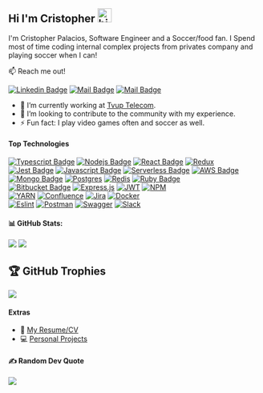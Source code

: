 ## Hi I'm Cristopher <img src="https://user-images.githubusercontent.com/1303154/88677602-1635ba80-d120-11ea-84d8-d263ba5fc3c0.gif" width="28px" height="28px" alt="hi">

I'm Cristopher Palacios, Software Engineer and a Soccer/food fan. I Spend most of time coding internal complex projects from privates company and playing soccer when I can!

:mailbox: Reach me out!

[![Linkedin Badge](https://img.shields.io/badge/-Cristopher-0e76a8?style=flat&labelColor=0e76a8&logo=linkedin&logoColor=white)](https://www.linkedin.com/in/cristopher-palacios/) [![Mail Badge](https://img.shields.io/badge/-@criszelaya24-e84393?style=flat&labelColor=e84393&logo=instagram&logoColor=white)](https://www.instagram.com/criszelaya24/) [![Mail Badge](https://img.shields.io/badge/-criszelaya24-0078D4?style=flat&labelColor=0078D4&logo=microsoftoutlook&logoColor=white)](mailto:criszelaya24@hotmail.com)

- 🔭 I’m currently working at [Tvup Telecom](https://tvup.media/en/homepage/).
- 🤔 I’m looking to contribute to the community with my experience.
- ⚡ Fun fact: I play video games often and soccer as well.

#### Top Technologies

<!-- TODO: Make technologies links takes you to repositories -->

[![Typescript Badge](https://img.shields.io/badge/-Typescript-007acc?style=for-the-badge&labelColor=black&logo=typescript&logoColor=007acc)](#)
[![Nodejs Badge](https://img.shields.io/badge/-Nodejs-3C873A?style=for-the-badge&labelColor=black&logo=node.js&logoColor=3C873A)](#)
[![React Badge](https://img.shields.io/badge/-React-61DBFB?style=for-the-badge&labelColor=black&logo=react&logoColor=61DBFB)](#)
[![Redux](https://img.shields.io/badge/redux-%23593d88.svg?style=for-the-badge&labelColor=black&logo=redux&logoColor=593D88)](#)<br >
[![Jest Badge](https://img.shields.io/badge/-Jest-C21325?style=for-the-badge&labelColor=black&logo=jest&logoColor=white)](#)
[![Javascript Badge](https://img.shields.io/badge/-Javascript-F0DB4F?style=for-the-badge&labelColor=black&logo=javascript&logoColor=F0DB4F)](#)
[![Serverless Badge](https://img.shields.io/badge/-serverless-FD5750?style=for-the-badge&labelColor=black&logo=serverless&logoColor=FD5750)](#)
[![AWS Badge](https://img.shields.io/badge/-aws-232F3E?style=for-the-badge&labelColor=black&logo=amazonaws&logoColor=white)](#) <br >
[![Mongo Badge](https://img.shields.io/badge/-mongodb-47A248?style=for-the-badge&labelColor=black&logo=mongodb&logoColor=white)](#)
[![Postgres](https://img.shields.io/badge/PostgreSQL-316192?style=for-the-badge&labelColor=black&logo=postgresql&logoColor=white)](#)
[![Redis](https://img.shields.io/badge/redis-%23DD0031?style=for-the-badge&labelColor=black&logo=redis&logoColor=23DD0031)](#)
[![Ruby Badge](https://img.shields.io/badge/-Rails-CC0000?style=for-the-badge&labelColor=black&logo=ruby&logoColor=CC0000)](#) <br >
[![Bitbucket Badge](https://img.shields.io/badge/-Bitbucket-0052CC?style=for-the-badge&labelColor=black&logo=bitbucket&logoColor=white)](#)
[![Express.js](https://img.shields.io/badge/Express.js-404D59?style=for-the-badge&labelColor=black&logo=express&logoColor=2361DAFB)](#)
[![JWT](https://img.shields.io/badge/json%20web%20tokens-323330?style=for-the-badge&labelColor=black&logo=JSON%20web%20tokens&logoColor=pink)](#)
[![NPM](https://img.shields.io/badge/NPM-%23000000.svg?style=for-the-badge&labelColor=black&logo=npm&logoColor=23000000)](#) <br >
[![YARN](https://img.shields.io/badge/yarn-%232C8EBB.svg?style=for-the-badge&labelColor=black&logo=yarn&logoColor=232C8EBB)](#)
[![Confluence](https://img.shields.io/badge/confluence-%23172BF4.svg?style=for-the-badge&labelColor=black&logo=confluence&logoColor=0052CC)](#)
[![Jira](https://img.shields.io/badge/jira-%230A0FFF.svg?style=for-the-badge&labelColor=black&logo=jira&logoColor=white)](#)
[![Docker](https://img.shields.io/badge/docker-%230db7ed.svg?style=for-the-badge&labelColor=black&logo=docker&logoColor=230db7ed)](#) <br >
[![Eslint](https://img.shields.io/badge/ESLint-4B3263?style=for-the-badge&labelColor=black&logo=eslint&logoColor=4B3263)](#)
[![Postman](https://img.shields.io/badge/Postman-FF6C37?style=for-the-badge&labelColor=black&logo=postman&logoColor=FF6C37)](#)
[![Swagger](https://img.shields.io/badge/-Swagger-%23Clojure?style=for-the-badge&labelColor=black&logo=swagger&logoColor=white)](#)
[![Slack](https://img.shields.io/badge/Slack-4A154B?style=for-the-badge&labelColor=black&logo=slack&logoColor=white)](#)<br >


#### 📊 GitHub Stats:
![](https://github-readme-stats.vercel.app/api?username=criszelaya24&show_icons=true&theme=radical)
![](https://github-readme-stats.vercel.app/api/top-langs/?username=criszelaya24&theme=highcontrast&hide_border=false&include_all_commits=true&count_private=true&layout=donut)

## 🏆 GitHub Trophies
![](https://github-profile-trophy.vercel.app/?username=criszelaya24&theme=radical&no-frame=false&no-bg=true&margin-w=4)


#### Extras
- 📎 [My Resume/CV](https://drive.google.com/file/d/1m4dLu-ma1aXKgES6C4OjmyPBfg9pxxiw/view?usp=sharing)
- 💻 [Personal Projects](https://github.com/criszelaya24/cv#Projects)

#### ✍️ Random Dev Quote
![](https://quotes-github-readme.vercel.app/api?type=vetical&theme=radical)
